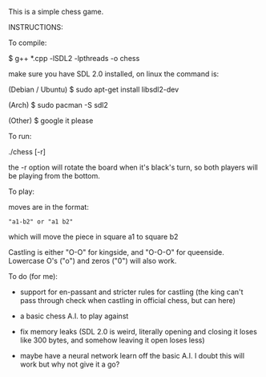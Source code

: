 This is a simple chess game.

INSTRUCTIONS:

To compile:

  $ g++ *.cpp -lSDL2 -lpthreads -o chess

  make sure you have SDL 2.0 installed, on linux the command is:

  (Debian / Ubuntu) $ sudo apt-get install libsdl2-dev

  (Arch) $ sudo pacman -S sdl2

  (Other) $ google it please


To run:

  ./chess [-r]

  the -r option will rotate the board when it's black's turn, so
  both players will be playing from the bottom.

To play:

  moves are in the format:
    
    "a1-b2" or "a1 b2"

  which will move the piece in square a1 to square b2

  Castling is either "O-O" for kingside, and "O-O-O" for queenside.
  Lowercase O's ("o") and zeros ("0") will also work.

  
To do (for me):

- support for en-passant and stricter rules for castling
  (the king can't pass through check when castling in 
  official chess, but can here)

- a basic chess A.I. to play against

- fix memory leaks (SDL 2.0 is weird, literally opening and closing it loses
  like 300 bytes, and somehow leaving it open loses less)

- maybe have a neural network learn off the basic A.I.  I doubt this will work
  but why not give it a go?
